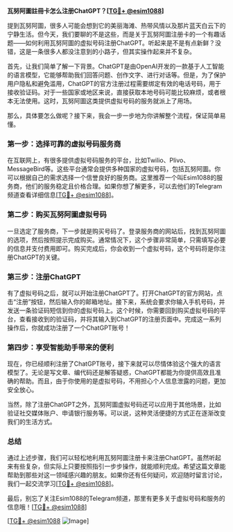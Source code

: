 **瓦努阿圖註冊卡怎么注册ChatGPT？[[TG💪+ @esim1088](https://t.me/s/esim1088)]**

提到瓦努阿圖，很多人可能会想到它的美丽海滩、热带风情以及那片蓝天白云下的宁静生活。但今天，我们要聊的不是这些，而是关于瓦努阿圖注册卡的一个有趣话题——如何利用瓦努阿圖的虚拟号码注册ChatGPT。听起来是不是有点新鲜？没错，这是一条很多人都没注意到的小路子，但其实操作起来并不复杂。

首先，让我们简单了解一下背景。ChatGPT是由OpenAI开发的一款基于人工智能的语言模型，它能够帮助我们回答问题、创作文字、进行对话等。但是，为了保护用户隐私和避免滥用，ChatGPT的官方注册过程需要绑定有效的电话号码，用于接收验证码。对于一些国家或地区来说，直接获取本地号码可能比较麻烦，或者根本无法使用。这时，瓦努阿圖这类提供虚拟号码的服务就派上了用场。

那么，具体要怎么做呢？接下来，我会一步一步地为你讲解整个流程，保证简单易懂。

### 第一步：选择可靠的虚拟号码服务商

在互联网上，有很多提供虚拟号码服务的平台，比如Twilio、Plivo、MessageBird等。这些平台通常会提供多种国家的虚拟号码，包括瓦努阿圖。你可以根据自己的需求选择一个信誉良好的服务商。这里推荐一个叫Esim1088的服务商，他们的服务稳定且价格合理。如果你想了解更多，可以去他们的Telegram频道查看详细信息[[TG💪+ @esim1088](https://t.me/s/esim1088)]。

### 第二步：购买瓦努阿圖虚拟号码

一旦选定了服务商，下一步就是购买号码了。登录服务商的网站后，找到瓦努阿圖的选项，然后按照提示完成购买。通常情况下，这个步骤非常简单，只需填写必要的信息并支付费用即可。购买完成后，你会收到一个虚拟号码，这个号码将是你注册ChatGPT的关键。

### 第三步：注册ChatGPT

有了虚拟号码之后，就可以开始注册ChatGPT了。打开ChatGPT的官方网站，点击“注册”按钮，然后输入你的邮箱地址。接下来，系统会要求你输入手机号码，并发送一条验证码短信到你的虚拟号码上。这个时候，你需要回到购买虚拟号码的平台，查看接收到的验证码，并将其输入到ChatGPT的注册页面中。完成这一系列操作后，你就成功注册了一个ChatGPT账号！

### 第四步：享受智能助手带来的便利

现在，你已经顺利注册了ChatGPT账号，接下来就可以尽情体验这个强大的语言模型了。无论是写文章、编代码还是解答疑惑，ChatGPT都能为你提供高效且准确的帮助。而且，由于你使用的是虚拟号码，不用担心个人信息泄露的问题，更加安全放心。

当然，除了注册ChatGPT之外，瓦努阿圖虚拟号码还可以应用于其他场景，比如验证社交媒体账户、申请银行服务等。可以说，这种灵活便捷的方式正在逐渐改变我们的生活方式。

### 总结

通过上述步骤，我们可以轻松地利用瓦努阿圖注册卡来注册ChatGPT。虽然听起来有些复杂，但实际上只要按照指引一步步操作，就能顺利完成。希望这篇文章能帮助到那些对这一领域感兴趣的朋友。如果你还有任何疑问，欢迎随时留言讨论，我们一起交流学习[[TG💪+ @esim1088](https://t.me/s/esim1088)]。

最后，别忘了关注Esim1088的Telegram频道，那里有更多关于虚拟号码和服务的信息哦！[[TG💪+ @esim1088](https://t.me/s/esim1088)]  

[[TG💪+ @esim1088](https://t.me/s/esim1088) ![Image](https://i.postimg.cc/4NQfJmqS/Snipaste-2025-05-13-00-14-12.png)]